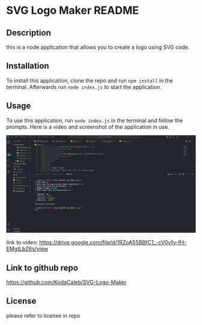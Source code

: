# SVG Logo Maker README

## Description
this is a node application that allows you to create a logo using SVG code. 

## Installation 
To install this application, clone the repo and run `npm install` in the terminal. Afterwards run `node index.js` to start the application.

## Usage
To use this application, run `node index.js` in the terminal and follow the prompts. Here is a video and screenshot of the application in use.

![Screenshot](/Assets/SVG%20Gen%20SC.png)

link to video: https://drive.google.com/file/d/1RZoA55BBfC1_-cV0vfv-fH-EMgtLbZ6s/view



## Link to github repo

https://github.com/KodaCaleb/SVG-Logo-Maker



## License
please refer to license in repo
